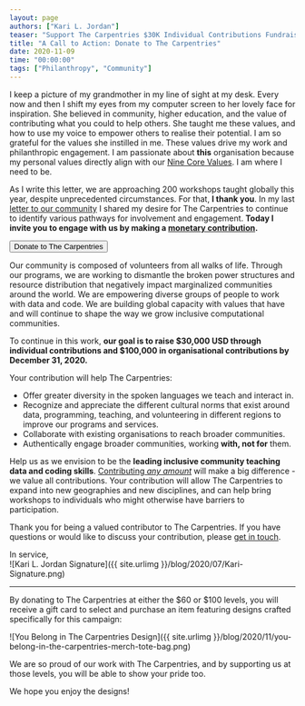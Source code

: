 ```yaml
---
layout: page
authors: ["Kari L. Jordan"]
teaser: "Support The Carpentries $30K Individual Contributions Fundraising Goal"
title: "A Call to Action: Donate to The Carpentries"
date: 2020-11-09
time: "00:00:00"
tags: ["Philanthropy", "Community"]
---
```


I keep a picture of my grandmother in my line of sight at my desk. Every now and then I shift my eyes from my computer screen to her lovely face for inspiration. She believed in community, higher education, and the value of contributing what you could to help others. She taught me these values, and how to use my voice to empower others to realise their potential. I am so grateful for the values she instilled in me. These values drive my work and philanthropic engagement. I am passionate about __this__ organisation because my personal values directly align with our [Nine Core Values](https://carpentries.org/values/). I am where I need to be.

As I write this letter, we are approaching 200 workshops taught globally this year, despite unprecedented circumstances. For that, __I thank you__. In my last [letter to our community](https://carpentries.org/blog/2020/07/july-2020-letter-from-the-executive-director/) I shared my desire for The Carpentries to continue to identify various pathways for involvement and engagement. __Today I invite you to engage with us by making a [monetary contribution]({{site.fundraising_link}}).__

<a href="{{site.fundraising_link}}">
        <button class="btn">
            Donate to The Carpentries
        </button>
</a>

Our community is composed of volunteers from all walks of life. Through our programs, we are working to dismantle the broken power structures and resource distribution that negatively impact marginalized communities around the world. We are empowering diverse groups of people to work with data and code. We are building global capacity with values that have and will continue to shape the way we grow inclusive computational communities.

To continue in this work, __our goal is to raise $30,000 USD through individual contributions and $100,000 in organisational contributions by December 31, 2020.__

Your contribution will help The Carpentries:
- Offer greater diversity in the spoken languages we teach and interact in.
- Recognize and appreciate the different cultural norms that exist around data, programming, teaching, and volunteering in different regions to improve our programs and services.
- Collaborate with existing organisations to reach broader communities.
- Authentically engage broader communities, working __with, not for__ them.

Help us as we envision to be the __leading inclusive community teaching data and coding skills__. [Contributing _any amount_](https://carpentries.wedid.it/campaigns/8261) will make a big difference - we value all contributions. Your contribution will allow The Carpentries to expand into new geographies and new disciplines, and can help bring workshops to individuals who might otherwise have barriers to participation.

Thank you for being a valued contributor to The Carpentries. If you have questions or would like to discuss your contribution, please [get in touch](mailto:team@carpentries.org).

In service,<br />
![Kari L. Jordan Signature]({{ site.urlimg }}/blog/2020/07/Kari-Signature.png)

_____________________________________________________________________________________________________________

By donating to The Carpentries at either the $60 or $100 levels, you will receive a gift card to select and purchase an item featuring designs crafted specifically for this campaign:

![You Belong in The Carpentries Design]({{ site.urlimg }}/blog/2020/11/you-belong-in-the-carpentries-merch-tote-bag.png)

We are so proud of our work with The Carpentries, and by supporting us at those levels, you will be able to show your pride too.

We hope you enjoy the designs!
